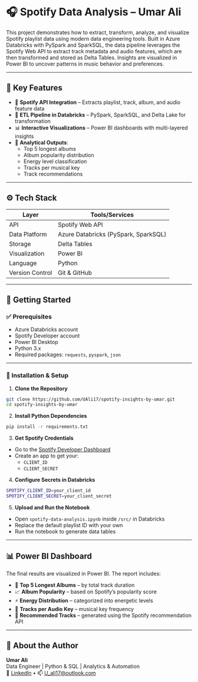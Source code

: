 # 🎧 Spotify Data Analysis – Umar Ali

This project demonstrates how to extract, transform, analyze, and visualize Spotify playlist data using modern data engineering tools. Built in Azure Databricks with PySpark and SparkSQL, the data pipeline leverages the Spotify Web API to extract track metadata and audio features, which are then transformed and stored as Delta Tables. Insights are visualized in Power BI to uncover patterns in music behavior and preferences.

---

## 📌 Key Features

- 🔌 **Spotify API Integration** – Extracts playlist, track, album, and audio feature data
- 🧹 **ETL Pipeline in Databricks** – PySpark, SparkSQL, and Delta Lake for transformation
- 📊 **Interactive Visualizations** – Power BI dashboards with multi-layered insights
- 🧠 **Analytical Outputs**:
  - Top 5 longest albums
  - Album popularity distribution
  - Energy level classification
  - Tracks per musical key
  - Track recommendations

---

## ⚙️ Tech Stack

| Layer           | Tools/Services                     |
|----------------|------------------------------------|
| API            | Spotify Web API                    |
| Data Platform  | Azure Databricks (PySpark, SparkSQL)|
| Storage        | Delta Tables                       |
| Visualization  | Power BI                           |
| Language       | Python                             |
| Version Control| Git & GitHub                       |

---

## 🧪 Getting Started

### ✅ Prerequisites

- Azure Databricks account
- Spotify Developer account
- Power BI Desktop
- Python 3.x
- Required packages: `requests`, `pyspark`, `json`

---

### 🔧 Installation & Setup

1. **Clone the Repository**
```bash
git clone https://github.com/UAli17/spotify-insights-by-umar.git
cd spotify-insights-by-umar
```

2. **Install Python Dependencies**
```bash
pip install -r requirements.txt
```

3. **Get Spotify Credentials**
- Go to the [Spotify Developer Dashboard](https://developer.spotify.com/dashboard/)
- Create an app to get your:
  - `CLIENT_ID`
  - `CLIENT_SECRET`

4. **Configure Secrets in Databricks**
```bash
SPOTIFY_CLIENT_ID=your_client_id
SPOTIFY_CLIENT_SECRET=your_client_secret
```

5. **Upload and Run the Notebook**
- Open `spotify-data-analysis.ipynb` inside `/src/` in Databricks
- Replace the default playlist ID with your own
- Run the notebook to generate data tables

---

## 📊 Power BI Dashboard

The final results are visualized in Power BI. The report includes:

- 🎵 **Top 5 Longest Albums** – by total track duration  
- 📈 **Album Popularity** – based on Spotify’s popularity score  
- ⚡ **Energy Distribution** – categorized into energetic levels  
- 🎹 **Tracks per Audio Key** – musical key frequency  
- 🤖 **Recommended Tracks** – generated using the Spotify recommendation API

---

## 👤 About the Author

**Umar Ali**  
Data Engineer | Python & SQL | Analytics & Automation  
🔗 [LinkedIn](https://linkedin.com/in/uali17) • 📫 U_ali17@outlook.com
